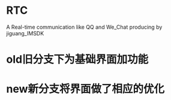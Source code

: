 # RTC
A Real-time communication like QQ and We_Chat producing by jiguang_IMSDK


# old旧分支下为基础界面加功能
# new新分支将界面做了相应的优化
